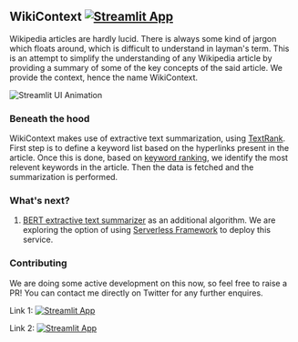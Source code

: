 ## WikiContext [![Streamlit App](https://static.streamlit.io/badges/streamlit_badge_black_white.svg)](https://share.streamlit.io/nihaldsouza/wikicontext-v2/main)

Wikipedia articles are hardly lucid. There is always some kind of jargon which floats around, which is difficult to understand in layman's term. This is an attempt to simplify the understanding of any Wikipedia article by providing a summary of some of the key concepts of the said article.
We provide the context, hence the name WikiContext.

![Streamlit UI Animation](https://raw.githubusercontent.com/nihaldsouza/wikicontext-v2/master/streamlit-ui.gif "Making-of Animation")

### Beneath the hood

WikiContext makes use of extractive text summarization, using [TextRank](https://www.aclweb.org/anthology/W04-3252). First step is to define a keyword list based on the hyperlinks present in the article. Once this is done, based on [keyword ranking](http://ceur-ws.org/Vol-706/poster13.pdf), we identify the most relevent keywords in the article. Then the data is fetched and the summarization is performed.

### What's next?

1. [BERT extractive text summarizer](https://pypi.org/project/bert-extractive-summarizer/) as an additional algorithm. We are exploring the option of using [Serverless Framework](https://www.serverless.com/) to deploy this service.


### Contributing
We are doing some active development on this now, so feel free to raise a PR! You can contact me directly on Twitter for any further enquires.

Link 1:
[![Streamlit App](https://static.streamlit.io/badges/streamlit_badge_black_white.svg)](https://share.streamlit.io/nihaldsouza/wikicontext-v2/main)

Link 2:
[![Streamlit App](https://static.streamlit.io/badges/streamlit_badge_black_white.svg)](https://share.streamlit.io/avinashbhat/wikicontext-v2/main)


